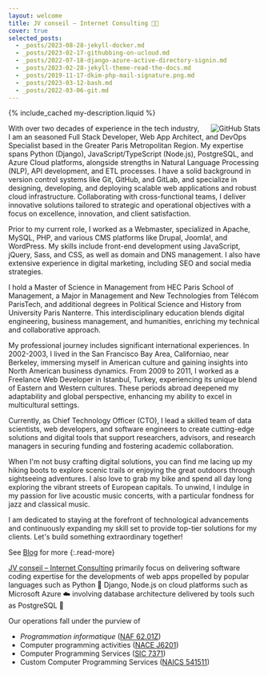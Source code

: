 ```yaml
---
layout: welcome
title: JV conseil – Internet Consulting 👨‍💻
cover: true
selected_posts:
  - _posts/2023-08-28-jekyll-docker.md
  - _posts/2023-02-17-githubbing-on-ucloud.md
  - _posts/2022-07-18-django-azure-active-directory-signin.md
  - _posts/2023-02-28-jekyll-theme-read-the-docs.md
  - _posts/2019-11-17-dkim-php-mail-signature.png.md
  - _posts/2023-03-12-bash.md
  - _posts/2022-03-06-git.md
---
```


{% include_cached my-description.liquid %}

<img src="https://github-readme-stats.vercel.app/api?username=JV-conseil&show_icons=true&theme=slateorange" alt="GitHub Stats" style="float:right; margin:0 0 0 1rem" />

With over two decades of experience in the tech industry, I am an seasoned Full Stack Developer, Web App Architect, and DevOps Specialist based in the Greater Paris Metropolitan Region. My expertise spans Python (Django), JavaScript/TypeScript (Node.js), PostgreSQL, and Azure Cloud platforms, alongside strengths in Natural Language Processing (NLP), API development, and ETL processes. I have a solid background in version control systems like Git, GitHub, and GitLab, and specialize in designing, developing, and deploying scalable web applications and robust cloud infrastructure. Collaborating with cross-functional teams, I deliver innovative solutions tailored to strategic and operational objectives with a focus on excellence, innovation, and client satisfaction.

Prior to my current role, I worked as a Webmaster, specialized in Apache, MySQL, PHP, and various CMS platforms like Drupal, Joomla!, and WordPress. My skills include front-end development using JavaScript, jQuery, Sass, and CSS, as well as domain and DNS management. I also have extensive experience in digital marketing, including SEO and social media strategies.

I hold a Master of Science in Management from HEC Paris School of Management, a Major in Management and New Technologies from Télécom ParisTech, and additional degrees in Political Science and History from University Paris Nanterre. This interdisciplinary education blends digital engineering, business management, and humanities, enriching my technical and collaborative approach.

My professional journey includes significant international experiences. In 2002-2003, I lived in the San Francisco Bay Area, Californiao, near Berkeley, immersing myself in American culture and gaining insights into North American business dynamics. From 2009 to 2011, I worked as a Freelance Web Developer in Istanbul, Turkey, experiencing its unique blend of Eastern and Western cultures. These periods abroad deepened my adaptability and global perspective, enhancing my ability to excel in multicultural settings.

Currently, as Chief Technology Officer (CTO), I lead a skilled team of data scientists, web developers, and software engineers to create cutting-edge solutions and digital tools that support researchers, advisors, and research managers in securing funding and fostering academic collaboration.

When I'm not busy crafting digital solutions, you can find me lacing up my hiking boots to explore scenic trails or enjoying the great outdoors through sightseeing adventures. I also love to grab my bike and spend all day long exploring the vibrant streets of European capitals. To unwind, I indulge in my passion for live acoustic music concerts, with a particular fondness for jazz and classical music.

I am dedicated to staying at the forefront of technological advancements and continuously expanding my skill set to provide top-tier solutions for my clients. Let's build something extraordinary together!

<!--
## Latest Posts
-->

<!--posts-->

See [Blog](/posts/) for more
{:.read-more}

<!-- info -->

[JV conseil – Internet Consulting](https://www.jv-conseil.net) primarily focus on delivering software coding expertise for the developments of web apps propelled by popular languages such as Python 🐍 Django, Node.js on cloud platforms such as Microsoft Azure ☁️ involving database architecture delivered by tools such as PostgreSQL 🐘

Our operations fall under the purview of

- *Programmation informatique* ([NAF 62.01Z](https://www.insee.fr/fr/metadonnees/nafr2/sousClasse/62.01Z))
- Computer programming activities ([NACE J6201](https://inspire.ec.europa.eu/codelist/EconomicActivityNACEValue/J.62.01))
- Computer Programming Services ([SIC 7371](https://www.osha.gov/sic-manual/7371))
- Custom Computer Programming Services ([NAICS 541511](https://www.census.gov/naics/?input=541511&year=2022&details=541511))

<!--

**Here are some ideas to get you started:**

🙋‍♀️ A short introduction - what is your organization all about?
🌈 Contribution guidelines - how can the community get involved?
👩‍💻 Useful resources - where can the community find your docs? Is there anything else the community should know?
🍿 Fun facts - what does your team eat for breakfast?
🧙 Remember, you can do mighty things with the power of [Markdown](https://docs.github.com/github/writing-on-github/getting-started-with-writing-and-formatting-on-github/basic-writing-and-formatting-syntax)

<p><a href="http://www.jv-conseil.net" target="_blank"><img src="https://user-images.githubusercontent.com/8126807/183259498-fc8aa360-60ed-4579-ad2b-168c5a1adc37.svg" width="500px" alt="JV CONSEIL – INTERNET CONSULTING • 2 rue de la Grande Pièce, 78860 Saint Nom-la-Bretèche, France • +33.134621723 • contact@jv-conseil.net"></a></p>

<p><a href="http://www.jv-conseil.net" target="_blank"><img alt="JV CONSEIL – INTERNET CONSULTING • 2 rue de la Grande Pièce, 78860 Saint Nom-la-Bretèche, France • +33.134621723 • contact@jv-conseil.net" src="https://sites.google.com/a/jv-conseil.net/fr/logos/JV-conseil-Internet-Consulting-www.jv-conseil.net-signature-907f14-2480x205-72dpi.svg?width=500" width="500"></a></p>

<p><a href="http://www.jv-conseil.net" target="_blank"><img alt="JV CONSEIL – INTERNET CONSULTING • 2 rue de la Grande Pièce, 78860 Saint Nom-la-Bretèche, France • +33.134621723 • contact@jv-conseil.net" src="https://cdn.jv-conseil.net/_/JV-conseil-Internet-Consulting-www.jv-conseil.net-signature-907f14-2480x205-72dpi.svg" width="500"></a></p>

<p><a href="http://www.jv-conseil.net" target="_blank"><img alt="JV CONSEIL – INTERNET CONSULTING • 2 rue de la Grande Pièce, 78860 Saint Nom-la-Bretèche, France • +33.134621723 • contact@jv-conseil.net" src="https://user-images.githubusercontent.com/8126807/184917005-42e9ba53-67fd-4fbc-a3ec-2c4212645907.png" width="500"></a></p>
-->
